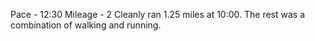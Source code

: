 Pace - 12:30
Mileage - 2
Cleanly ran 1.25 miles at 10:00. The rest was a combination of walking and running.